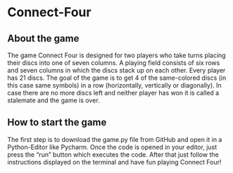 # Connect-Four

## About the game ##

The game Connect Four is designed for two players who take turns placing their discs into one of seven columns. A playing field consists of six rows and seven columns
in which the discs stack up on each other. Every player has 21 discs. The goal of the game is to get 4 of the same-colored discs (in this case same symbols) in a row
(horizontally, vertically or diagonally). In case there are no more discs left and neither player has won it is called a stalemate and the game is over.

## How to start the game ##

The first step is to download the game.py file from GitHub and open it in a Python-Editor like Pycharm. Once the code is opened in your editor, just press the “run” button which executes the code. After that just follow the instructions displayed on the terminal and have fun playing Connect Four!

